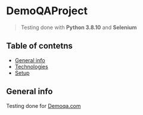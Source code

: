 # DemoQAProject

> Testing done with **Python 3.8.10** and **Selenium**

## Table of contetns
* [General info](#general-info)
* [Technologies](#technologies)
* [Setup](#setup)
  

## General info
Testing done for [Demoqa.com](https://demoqa.com/text-box)

